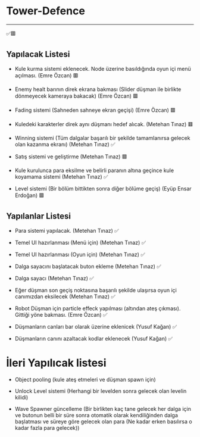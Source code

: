 # Tower-Defence

------

✅🟥

## Yapılacak Listesi
- Kule kurma sistemi eklenecek. Node üzerine basıldığında oyun içi menü açılması. (Emre Özcan) 🟥

- Enemy healt barının direk ekrana bakması (Slider düşman ile birlikte dönmeyecek kameraya bakacak) (Emre Özcan) 🟥

- Fading sistemi (Sahneden sahneye ekran geçişi) (Emre Özcan) 🟥

- Kuledeki karakterler direk aynı düşmanı hedef alıcak. (Metehan Tınaz) 🟥

- Winning sistemi (Tüm dalgalar başarılı bir şekilde tamamlanırsa gelecek olan kazanma ekranı) (Metehan Tınaz) ✅

- Satış sistemi ve geliştirme (Metehan Tınaz) 🟥

- Kule kurulunca para eksilme ve belirli paranın altına geçince kule koyamama sistemi (Metehan Tınaz) ✅

- Level sistemi (Bir bölüm bittikten sonra diğer bölüme geçiş) (Eyüp Ensar Erdoğan) 🟥


## Yapılanlar Listesi
 - Para sistemi yapılacak. (Metehan Tınaz) ✅
   
 - Temel UI hazırlanması (Menü için) (Metehan Tınaz) ✅
 
 - Temel UI hazırlanması (Oyun için) (Metehan Tınaz) ✅
 
 - Dalga sayacını başlatacak buton ekleme (Metehan Tınaz) ✅
 
 - Dalga sayacı (Metehan Tınaz) ✅
 
 - Eğer düşman son geçiş noktasına başarılı şekilde ulaşırsa oyun içi canımızdan eksilecek (Metehan Tınaz) ✅
 
 - Robot Düşman için particle effeck yapılması (altından ateş çıkması). Gittiği yöne bakması. (Emre Özcan) ✅
 
 - Düşmanların canları bar olarak üzerine eklenicek (Yusuf Kağan) ✅
 
 - Düşmanların canını azaltacak kodlar eklenecek (Yusuf Kağan) ✅
 
 
# İleri Yapılıcak listesi

 - Object pooling (kule ateş etmeleri ve düşman spawn için)
 
 - Unlock Level sistemi (Herhangi bir levelden sonra gelecek olan levelin kilidi) 

 - Wave Spawner güncelleme (Bir birlikten kaç tane gelecek her dalga için ve butonun belli bir süre sonra otomatik olarak kendiliğinden dalga başlatması ve süreye göre gelecek olan para (Ne kadar erken basılırsa o kadar fazla para gelecek)) 
